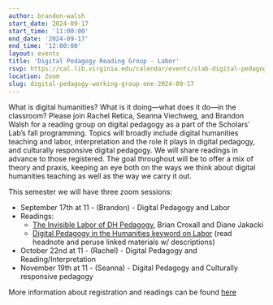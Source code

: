 ```yaml
---
author: brandon-walsh
start_date: 2024-09-17
start_time: '11:00:00'
end_date: '2024-09-17'
end_time: '12:00:00'
layout: events
title: 'Digital Pedagogy Reading Group - Labor'
rsvp: https://cal.lib.virginia.edu/calendar/events/slab-digital-pedagogy-reading-group
location: Zoom
slug: digital-pedagogy-working-group-one-2024-09-17
---
```

What is digital humanities? What is it doing—what does it do—in the classroom? Please join Rachel Retica, Seanna Viechweg, and Brandon Walsh for a reading group on digital pedagogy as a part of the Scholars’ Lab’s fall programming. Topics will broadly include digital humanities teaching and labor, interpretation and the role it plays in digital pedagogy, and culturally responsive digital pedagogy. We will share readings in advance to those registered. The goal throughout will be to offer a mix of theory and praxis, keeping an eye both on the ways we think about digital humanities teaching as well as the way we carry it out.

This semester we will have three zoom sessions:

* September 17th at 11 - (Brandon) - Digital Pedagogy and Labor 
* Readings:
    * [The Invisible Labor of DH Pedagogy](https://hcommons.org/deposits/item/hc:55203/), Brian Croxall and Diane Jakacki
    * [Digital Pedagogy in the Humanities keyword on Labor](https://digitalpedagogy.hcommons.org/keyword/Labor) (read headnote and peruse linked materials w/ descriptions)
* October 22nd at 11 - (Rachel) - Digital Pedagogy and Reading/Interpretation
* November 19th at 11 - (Seanna) - Digital Pedagogy and Culturally responsive pedagogy

More information about registration and readings can be found [here](https://cal.lib.virginia.edu/calendar/events/slab-digital-pedagogy-reading-group)